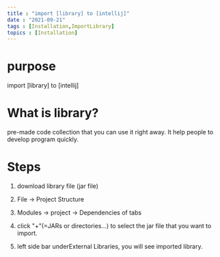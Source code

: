 ```yaml
---
title : "import [library] to [intellij]"
date : "2021-09-21"
tags : [Installation,ImportLibrary]
topics : [Installation]
---
```


# purpose

import [library] to [intellij]

# What is library?

pre-made code collection that you can use it right away. It help people to develop program quickly.

# Steps

1. download library file (jar file)

2. File -> Project Structure

2. Modules -> project -> Dependencies of tabs 

3. click "+"(=JARs or directories...) to select the jar file that you want to import.

4. left side bar underExternal Libraries, you will see imported library.
